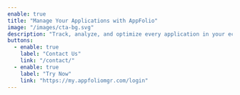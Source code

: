 ```yaml
---
enable: true
title: "Manage Your Applications with AppFolio"
image: "/images/cta-bg.svg"
description: "Track, analyze, and optimize every application in your ecosystem. AppFolio empowers you with smart insights, role-based access, and real-time visibility to ensure your tech stack stays efficient, secure, and aligned with business goals."
buttons:
  - enable: true
    label: "Contact Us"
    link: "/contact/"
  - enable: true
    label: "Try Now"
    link: "https://my.appfoliomgr.com/login"
---
```

